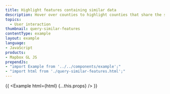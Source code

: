 ```yaml
---
title: Highlight features containing similar data
description: Hover over counties to highlight counties that share the same name.
topics:
  - User interaction
thumbnail: query-similar-features
contentType: example
layout: example
language:
- JavaScript
products:
- Mapbox GL JS
prependJs:
- "import Example from '../../components/example';"
- "import html from './query-similar-features.html';"
---
```


{{ <Example html={html} {...this.props} /> }}
